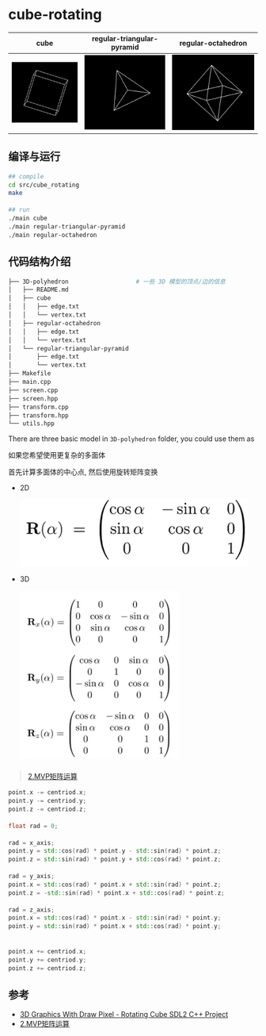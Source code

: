 
# cube-rotating

|                                          cube                                          |                          regular-triangular-pyramid                          |                               regular-octahedron                               |
| :------------------------------------------------------------------------------------: | :--------------------------------------------------------------------------: | :----------------------------------------------------------------------------: |
| ![smallcube](https://raw.githubusercontent.com/learner-lu/picbed/master/smallcube.gif) | ![tran](https://raw.githubusercontent.com/learner-lu/picbed/master/tran.gif) | ![obasd](https://raw.githubusercontent.com/learner-lu/picbed/master/obasd.gif) |

## 编译与运行

```bash
## compile
cd src/cube_rotating
make

## run
./main cube
./main regular-triangular-pyramid
./main regular-octahedron
```

## 代码结构介绍

```bash
├── 3D-polyhedron                   # 一些 3D 模型的顶点/边的信息
│   ├── README.md
│   ├── cube
│   │   ├── edge.txt
│   │   └── vertex.txt
│   ├── regular-octahedron
│   │   ├── edge.txt
│   │   └── vertex.txt
│   └── regular-triangular-pyramid
│       ├── edge.txt
│       └── vertex.txt
├── Makefile
├── main.cpp
├── screen.cpp
├── screen.hpp
├── transform.cpp
├── transform.hpp
└── utils.hpp
```



There are three basic model in `3D-polyhedron` folder, you could use them as




如果您希望使用更复杂的多面体

首先计算多面体的中心点, 然后使用旋转矩阵变换

- 2D

  ![20220626173256](https://raw.githubusercontent.com/learner-lu/picbed/master/20220626173256.png)

- 3D

  ![20220626173340](https://raw.githubusercontent.com/learner-lu/picbed/master/20220626173340.png)

> [2.MVP矩阵运算](https://zhuanlan.zhihu.com/p/478332678)

```c++
point.x -= centriod.x;
point.y -= centriod.y;
point.z -= centriod.z;

float rad = 0;

rad = x_axis;
point.y = std::cos(rad) * point.y - std::sin(rad) * point.z;
point.z = std::sin(rad) * point.y + std::cos(rad) * point.z;

rad = y_axis;
point.x = std::cos(rad) * point.x + std::sin(rad) * point.z;
point.z = -std::sin(rad) * point.x + std::cos(rad) * point.z;

rad = z_axis;
point.x = std::cos(rad) * point.x - std::sin(rad) * point.y;
point.y = std::sin(rad) * point.x + std::cos(rad) * point.y;


point.x += centriod.x;
point.y += centriod.y;
point.z += centriod.z;
```

## 参考

- [3D Graphics With Draw Pixel - Rotating Cube SDL2 C++ Project](https://www.youtube.com/watch?v=kdRJgYO1BJM)
- [2.MVP矩阵运算](https://zhuanlan.zhihu.com/p/478332678)